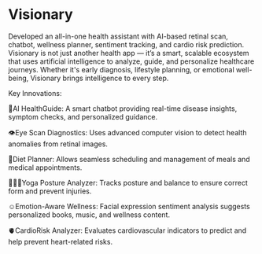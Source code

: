 # Visionary
Developed an all-in-one health assistant with AI-based retinal scan, chatbot, wellness planner, sentiment tracking, and cardio risk prediction.
Visionary is not just another health app — it’s a smart, scalable ecosystem that uses artificial intelligence to analyze, guide, and personalize healthcare journeys. Whether it's early diagnosis, lifestyle planning, or emotional well-being, Visionary brings intelligence to every step.

Key Innovations:

🏥AI HealthGuide: A smart chatbot providing real-time disease insights, symptom checks, and personalized guidance.

👁️Eye Scan Diagnostics: Uses advanced computer vision to detect health anomalies from retinal images.

🥦Diet Planner: Allows seamless scheduling and management of meals and medical appointments.

🧘🏻‍♂️Yoga Posture Analyzer: Tracks posture and balance to ensure correct form and prevent injuries.

☺️Emotion-Aware Wellness: Facial expression sentiment analysis suggests personalized books, music, and wellness content.

🫀CardioRisk Analyzer: Evaluates cardiovascular indicators to predict and help prevent heart-related risks.
